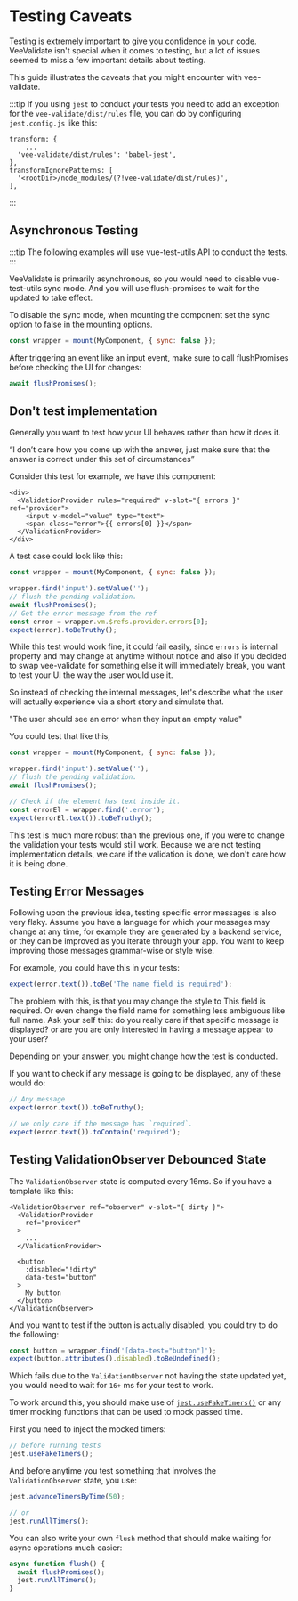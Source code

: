 # Testing Caveats

Testing is extremely important to give you confidence in your code. VeeValidate isn't special when it comes to testing, but a lot of issues seemed to miss a few important details about testing.

This guide illustrates the caveats that you might encounter with vee-validate.

:::tip
If you using `jest` to conduct your tests you need to add an exception for the `vee-validate/dist/rules` file, you can do by configuring `jest.config.js` like this:

```
transform: {
    ...
  'vee-validate/dist/rules': 'babel-jest',
},
transformIgnorePatterns: [
  '<rootDir>/node_modules/(?!vee-validate/dist/rules)',
],
```

:::

## Asynchronous Testing

:::tip
The following examples will use vue-test-utils API to conduct the tests.
:::

VeeValidate is primarily asynchronous, so you would need to disable vue-test-utils sync mode. And you will use flush-promises to wait for the updated to take effect.

To disable the sync mode, when mounting the component set the sync option to false in the mounting options.

```js
const wrapper = mount(MyComponent, { sync: false });
```

After triggering an event like an input event, make sure to call flushPromises before checking the UI for changes:

```js
await flushPromises();
```

## Don't test implementation

Generally you want to test how your UI behaves rather than how it does it.

“I don’t care how you come up with the answer, just make sure that the answer is correct under this set of circumstances”

Consider this test for example, we have this component:

```vue
<div>
  <ValidationProvider rules="required" v-slot="{ errors }" ref="provider">
    <input v-model="value" type="text">
    <span class="error">{{ errors[0] }}</span>
  </ValidationProvider>
</div>
```

A test case could look like this:

```js
const wrapper = mount(MyComponent, { sync: false });

wrapper.find('input').setValue('');
// flush the pending validation.
await flushPromises();
// Get the error message from the ref
const error = wrapper.vm.$refs.provider.errors[0];
expect(error).toBeTruthy();
```

While this test would work fine, it could fail easily, since `errors` is internal property and may change at anytime without notice and also if you decided to swap vee-validate for something else it will immediately break, you want to test your UI the way the user would use it.

So instead of checking the internal messages, let's describe what the user will actually experience via a short story and simulate that.

"The user should see an error when they input an empty value"

You could test that like this,

```js
const wrapper = mount(MyComponent, { sync: false });

wrapper.find('input').setValue('');
// flush the pending validation.
await flushPromises();

// Check if the element has text inside it.
const errorEl = wrapper.find('.error');
expect(errorEl.text()).toBeTruthy();
```

This test is much more robust than the previous one, if you were to change the validation your tests would still work. Because we are not testing implementation details, we care if the validation is done, we don't care how it is being done.

## Testing Error Messages

Following upon the previous idea, testing specific error messages is also very flaky. Assume you have a language for which your messages may change at any time, for example they are generated by a backend service, or they can be improved as you iterate through your app. You want to keep improving those messages grammar-wise or style wise.

For example, you could have this in your tests:

```js
expect(error.text()).toBe('The name field is required');
```

The problem with this, is that you may change the style to This field is required. Or even change the field name for something less ambiguous like full name. Ask your self this: do you really care if that specific message is displayed? or are you are only interested in having a message appear to your user?

Depending on your answer, you might change how the test is conducted.

If you want to check if any message is going to be displayed, any of these would do:

```js
// Any message
expect(error.text()).toBeTruthy();

// we only care if the message has `required`.
expect(error.text()).toContain('required');
```

## Testing ValidationObserver Debounced State

The `ValidationObserver` state is computed every 16ms. So if you have a template like this:

```vue
<ValidationObserver ref="observer" v-slot="{ dirty }">
  <ValidationProvider
    ref="provider"
  >
    ...
  </ValidationProvider>

  <button
    :disabled="!dirty"
    data-test="button"
  >
    My button
  </button>
</ValidationObserver>
```

And you want to test if the button is actually disabled, you could try to do the following:

```js
const button = wrapper.find('[data-test="button"]');
expect(button.attributes().disabled).toBeUndefined();
```

Which fails due to the `ValidationObserver` not having the state updated yet, you would need to wait for `16+` ms for your test to work.

To work around this, you should make use of [`jest.useFakeTimers()`](https://jestjs.io/docs/en/timer-mocks) or any timer mocking functions that can be used to mock passed time.

First you need to inject the mocked timers:

```js
// before running tests
jest.useFakeTimers();
```

And before anytime you test something that involves the `ValidationObserver` state, you use:

```js
jest.advanceTimersByTime(50);

// or
jest.runAllTimers();
```

You can also write your own `flush` method that should make waiting for async operations much easier:

```js
async function flush() {
  await flushPromises();
  jest.runAllTimers();
}
```
